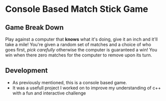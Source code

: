 # Console Based Match Stick Game

## Game Break Down
Play against a computer that **knows** what it's doing, give it an inch and it'll take a mile!
You're given a random set of matches and a choice of who goes first, *pick carefully* otherwise the computer is guaranteed a win!
You win when there zero matches for the computer to remove upon its turn.

## Development
- As previously mentioned, this is a console based game.
- It was a usefull project I worked on to improve my understanding of c++ with a fun and interactive challenge